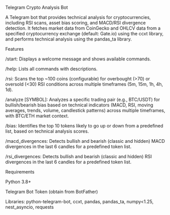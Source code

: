 Telegram Crypto Analysis Bot

A Telegram bot that provides technical analysis for cryptocurrencies, including RSI scans, asset bias scoring, and MACD/RSI divergence detection. It fetches market data from CoinGecko and OHLCV data from a specified cryptocurrency exchange (default: Gate.io) using the ccxt library, and performs technical analysis using the pandas_ta library.

Features





/start: Displays a welcome message and shows available commands.



/help: Lists all commands with descriptions.



/rsi: Scans the top ~100 coins (configurable) for overbought (>70) or oversold (<30) RSI conditions across multiple timeframes (5m, 15m, 1h, 4h, 1d).



/analyze [SYMBOL]: Analyzes a specific trading pair (e.g., BTC/USDT) for bullish/bearish bias based on technical indicators (MACD, RSI, moving averages, trends, volume, candlestick patterns) across multiple timeframes, with BTC/ETH market context.



/bias: Identifies the top 10 tokens likely to go up or down from a predefined list, based on technical analysis scores.



/macd_divergences: Detects bullish and bearish (classic and hidden) MACD divergences in the last 6 candles for a predefined token list.



/rsi_divergences: Detects bullish and bearish (classic and hidden) RSI divergences in the last 6 candles for a predefined token list.

Requirements





Python 3.8+



Telegram Bot Token (obtain from BotFather)



Libraries: python-telegram-bot, ccxt, pandas, pandas_ta, numpy<1.25, nest_asyncio, requests

